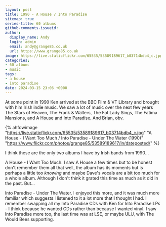 ```yaml
---
layout: post
title: 1990 - A House / Into Paradise
sitemap: true
series-title: 60 albums
github-comments-issueid:
author:
  display_name: Andy
  login: admin
  email: andy@grange85.co.uk
  url: https://www.grange85.co.uk
image: https://live.staticflickr.com/65535/53589189617_b03714bdb4_c.jpg
categories:
- 60 albums
- music
tags:
- a house
- into paradise
date: 2024-03-15 23:06 +0000
---
```

At some point in 1990 Ken arrived at the BBC Film & VT Library and brought with him Irish indie music. We saw a lot of music over the next few years The Stars of Heaven, The Frank & Walters, The Fat Lady Sings, The Fatima Mansions, and A House and Into Paradise. And Brian, obv.

{% ahfowimage "https://live.staticflickr.com/65535/53589189617_b03714bdb4_c.jpg" "A House - I Want Too Much / Into Paradise - Under The Water (1990)" "https://www.flickr.com/photos/grange85/53589189617/in/dateposted/" %}

I think these are the only two albums I have by Irish bands from 1990...

A House - I Want Too Much. I saw A House a few times but to be honest don't remember them all that well, the album has its moments but is perhaps a little too _knowing_ and maybe Dave's vocals are a bit too much for a whole album. Although I don't think it grated this time as much as it did in the past. But...

Into Paradise - Under The Water. I enjoyed this more, and it was much more familiar which suggests I listened to it a lot more that I thought I had. I remember swapping all my Into Paradise CDs with Ken for Into Paradise LPs - I think because he wanted CDs rather than because I wanted vinyl. I saw Into Paradise more too, the last time was at LSE, or maybe ULU, with The Would Bees supporting.
